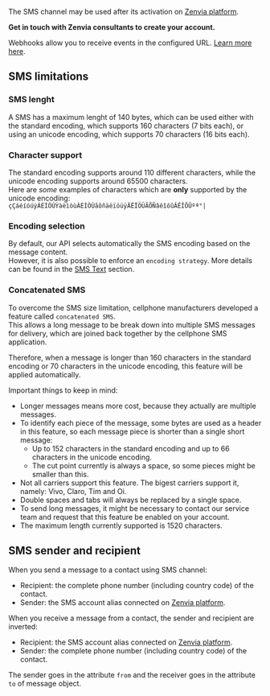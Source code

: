 The SMS channel may be used after its activation on [Zenvia platform](https://app.zenvia.com/home/credentials).
<br/>

**Get in touch with Zenvia consultants to create your account.**

Webhooks allow you to receive events in the configured URL. [Learn more here](#tag/Webhooks).

## SMS limitations

### SMS lenght
A SMS has a maximum lenght of 140 bytes, which can be used either with the standard encoding, which supports 160 characters (7 bits each),
or using an unicode encoding, which supports 70 characters (16 bits each).

### Character support
The standard encoding supports around 110 different characters, while the unicode encoding supports around 65500 characters.
<br>Here are *some* examples of characters which are **only** supported by the unicode encoding:
<br>`çÇáéíóúýÁÉÍÓÚÝàèìòùÀÈÌÒÙãõñäëïöüÿÄËÏÖÜÃÕÑâêîôûÂÊÎÔÛºª°|`

### Encoding selection
By default, our API selects automatically the SMS encoding based on the message content.
<br>However, it is also possible to enforce an `encoding strategy`. More details can be found in the [SMS Text](#section/SMS-Text) section.

### Concatenated SMS
To overcome the SMS size limitation, cellphone manufacturers developed a feature called `concatenated SMS`.
<br>This allows a long message to be break down into multiple SMS messages for delivery, which are joined back together by the cellphone SMS application.

Therefore, when a message is longer than 160 characters in the standard encoding or 70 characters in the unicode encoding, this feature will be applied
automatically.

Important things to keep in mind:
* Longer messages means more cost, because they actually are multiple messages.
* To identify each piece of the message, some bytes are used as a header in this feature, so each message piece is shorter than a single short message:
  * Up to 152 characters in the standard encoding and up to 66 characters in the unicode encoding.
  * The cut point currently is always a space, so some pieces might be smaller than this.
* Not all carriers support this feature. The bigest carriers support it, namely: Vivo, Claro, Tim and Oi.
* Double spaces and tabs will always be replaced by a single space.
* To send long messages, it might be necessary to contact our service team and request that this feature be enabled on your account.
* The maximum length currently supported is 1520 characters.

## SMS sender and recipient

When you send a message to a contact using SMS channel:

* Recipient: the complete phone number (including country code) of the contact.
* Sender: the SMS account alias connected on [Zenvia platform](https://app.zenvia.com/home/credentials).

When you receive a message from a contact, the sender and recipient are inverted:

* Recipient: the SMS account alias connected on [Zenvia platform](https://app.zenvia.com/home/credentials).
* Sender: the complete phone number (including country code) of the contact.

The sender goes in the attribute `from` and the receiver goes in the attribute `to` of message object.
